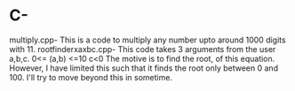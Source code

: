 # C-
multiply.cpp-
This is a code to multiply any number upto around 1000 digits with 11.
rootfinderxaxbc.cpp-
This code takes 3 arguments from the user a,b,c.
0<= (a,b) <=10
c<0
The motive is to find the root, of this equation. However, I have limited this such that it finds the root only between 0 and 100. I'll try to move beyond this in sometime.
